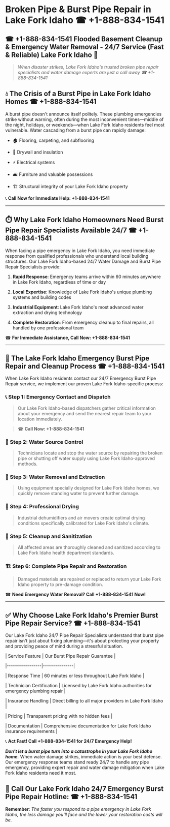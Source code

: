 # Broken Pipe & Burst Pipe Repair in Lake Fork Idaho ☎ +1-888-834-1541  
## ☎ +1-888-834-1541 Flooded Basement Cleanup & Emergency Water Removal - 24/7 Service (Fast & Reliable) Lake Fork Idaho 🚨  

> *When disaster strikes, Lake Fork Idaho's trusted broken pipe repair specialists and water damage experts are just a call away ☎ +1-888-834-1541*  

## 💧 The Crisis of a Burst Pipe in Lake Fork Idaho Homes ☎ +1-888-834-1541  

A burst pipe doesn't announce itself politely. These plumbing emergencies strike without warning, often during the most inconvenient times—middle of the night, holidays, or weekends—when Lake Fork Idaho residents feel most vulnerable. Water cascading from a burst pipe can rapidly damage:  

* 🏠 Flooring, carpeting, and subflooring  
* 🧱 Drywall and insulation  
* ⚡ Electrical systems  
* 🛋️ Furniture and valuable possessions  
* 🏗️ Structural integrity of your Lake Fork Idaho property  

📞 **Call Now for Immediate Help: +1-888-834-1541**  

---  

## ⏱️ Why Lake Fork Idaho Homeowners Need Burst Pipe Repair Specialists Available 24/7 ☎ +1-888-834-1541  

When facing a pipe emergency in Lake Fork Idaho, you need immediate response from qualified professionals who understand local building structures. Our Lake Fork Idaho-based 24/7 Water Damage and Burst Pipe Repair Specialists provide:  

1. **Rapid Response**: Emergency teams arrive within 60 minutes anywhere in Lake Fork Idaho, regardless of time or day  
2. **Local Expertise**: Knowledge of Lake Fork Idaho's unique plumbing systems and building codes  
3. **Industrial Equipment**: Lake Fork Idaho's most advanced water extraction and drying technology  
4. **Complete Restoration**: From emergency cleanup to final repairs, all handled by one professional team  

☎ **For Immediate Assistance, Call Now: +1-888-834-1541**  

---  

## 🔧 The Lake Fork Idaho Emergency Burst Pipe Repair and Cleanup Process ☎ +1-888-834-1541  

When Lake Fork Idaho residents contact our 24/7 Emergency Burst Pipe Repair service, we implement our proven Lake Fork Idaho-specific process:  

### 📞 Step 1: Emergency Contact and Dispatch  
> Our Lake Fork Idaho-based dispatchers gather critical information about your emergency and send the nearest repair team to your location immediately.  
> ☎ **Call Now: +1-888-834-1541**  

### 🚿 Step 2: Water Source Control  
> Technicians locate and stop the water source by repairing the broken pipe or shutting off water supply using Lake Fork Idaho-approved methods.  

### 🌊 Step 3: Water Removal and Extraction  
> Using equipment specially designed for Lake Fork Idaho homes, we quickly remove standing water to prevent further damage.  

### 💨 Step 4: Professional Drying  
> Industrial dehumidifiers and air movers create optimal drying conditions specifically calibrated for Lake Fork Idaho's climate.  

### 🧼 Step 5: Cleanup and Sanitization  
> All affected areas are thoroughly cleaned and sanitized according to Lake Fork Idaho health department standards.  

### 🏗️ Step 6: Complete Pipe Repair and Restoration  
> Damaged materials are repaired or replaced to return your Lake Fork Idaho property to pre-damage condition.  

☎ **Need Emergency Water Removal? Call +1-888-834-1541 Now!**  

---  

## ✅ Why Choose Lake Fork Idaho's Premier Burst Pipe Repair Service? ☎ +1-888-834-1541  

Our Lake Fork Idaho 24/7 Pipe Repair Specialists understand that burst pipe repair isn't just about fixing plumbing—it's about protecting your property and providing peace of mind during a stressful situation.  

| Service Feature | Our Burst Pipe Repair Guarantee |  
|-----------------|---------------|  
| Response Time | 60 minutes or less throughout Lake Fork Idaho |  
| Technician Certification | Licensed by Lake Fork Idaho authorities for emergency plumbing repair |  
| Insurance Handling | Direct billing to all major providers in Lake Fork Idaho |  
| Pricing | Transparent pricing with no hidden fees |  
| Documentation | Comprehensive documentation for Lake Fork Idaho insurance requirements |  

📞 **Act Fast! Call +1-888-834-1541 for 24/7 Emergency Help!**  

***Don't let a burst pipe turn into a catastrophe in your Lake Fork Idaho home.*** When water damage strikes, immediate action is your best defense. Our emergency response teams stand ready 24/7 to handle any pipe emergency, providing expert repair and water damage mitigation when Lake Fork Idaho residents need it most.  

## 📱 Call Our Lake Fork Idaho 24/7 Emergency Burst Pipe Repair Hotline: ☎ +1-888-834-1541  

**Remember**: *The faster you respond to a pipe emergency in Lake Fork Idaho, the less damage you'll face and the lower your restoration costs will be.*